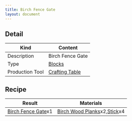 ```yaml
---
title: Birch Fence Gate
layout: document
---
```

## Detail

|Kind|Content|
|---|---|
|Description|Birch Fence Gate|
|Type|[Blocks](Blocks)|
|Production Tool|[Crafting Table](Crafting_Table)|

## Recipe

|Result|Materials|
|---|---|
|[Birch Fence Gate](Birch_Fence_Gate)x1|[Birch Wood Planks](Birch_Wood_Planks)x2,[Stick](Stick)x4|

